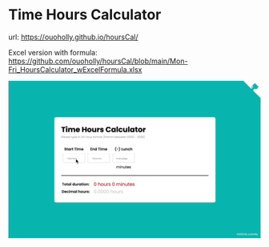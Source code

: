 # Time Hours Calculator

url: https://ouoholly.github.io/hoursCal/

Excel version with formula:
https://github.com/ouoholly/hoursCal/blob/main/Mon-Fri_HoursCalculator_wExcelFormula.xlsx

![preview](preview_hoursCal.gif)


